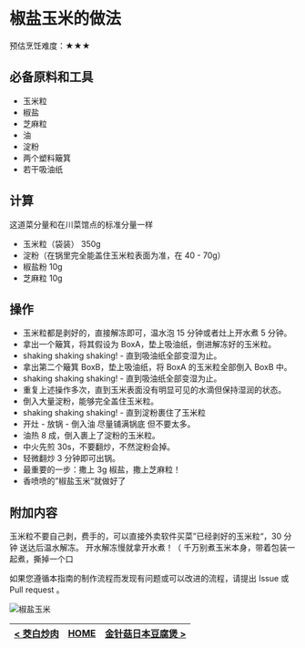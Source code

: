 # 椒盐玉米的做法

预估烹饪难度：★★★

## 必备原料和工具

- 玉米粒
- 椒盐
- 芝麻粒
- 油
- 淀粉
- 两个塑料簸箕
- 若干吸油纸

## 计算

这道菜分量和在川菜馆点的标准分量一样

- 玉米粒（袋装） 350g
- 淀粉（在锅里完全能盖住玉米粒表面为准，在 40 - 70g）
- 椒盐粉 10g
- 芝麻粒 10g

## 操作

- 玉米粒都是剥好的，直接解冻即可，温水泡 15 分钟或者灶上开水煮 5 分钟。
- 拿出一个簸箕，将其假设为 BoxA，垫上吸油纸，倒进解冻好的玉米粒。
- shaking shaking shaking! - 直到吸油纸全部变湿为止。
- 拿出第二个簸箕 BoxB，垫上吸油纸，将 BoxA 的玉米粒全部倒入 BoxB 中。
- shaking shaking shaking! - 直到吸油纸全部变湿为止。
- 重复上述操作多次，直到玉米表面没有明显可见的水滴但保持湿润的状态。
- 倒入大量淀粉，能够完全盖住玉米粒。
- shaking shaking shaking! - 直到淀粉裹住了玉米粒
- 开灶 - 放锅 - 倒入油 尽量铺满锅底 但不要太多。
- 油热 8 成，倒入裹上了淀粉的玉米粒。
- 中火先煎 30s，不要翻炒，不然淀粉会掉。
- 轻微翻炒 3 分钟即可出锅。
- 最重要的一步：撒上 3g 椒盐，撒上芝麻粒！
- 香喷喷的”椒盐玉米“就做好了

## 附加内容

玉米粒不要自己剥，费手的，可以直接外卖软件买菜”已经剥好的玉米粒“，30 分钟 送达后温水解冻。
开水解冻慢就拿开水煮！（ 千万别煮玉米本身，带着包装一起煮，撕掉一个口

如果您遵循本指南的制作流程而发现有问题或可以改进的流程，请提出 Issue 或 Pull request 。

![椒盐玉米](./椒盐玉米.jpeg)

| [< 茭白炒肉](../茭白炒肉/茭白炒肉.md) | [HOME](../../../README.md) | [金针菇日本豆腐煲 >](../金针菇日本豆腐煲/金针菇日本豆腐煲.md) |
| ---------------------------------- | -------------------------- | ---------------------------------- |
